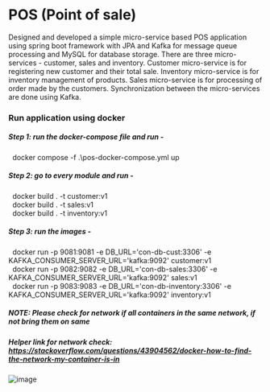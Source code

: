 # POS (Point of sale)
Designed and developed a simple micro-service based POS application using spring  boot framework with JPA and Kafka for message queue  processing and MySQL for database storage. There are three micro-services - customer, sales and inventory. Customer micro-service is for 
registering new customer and their total sale. Inventory micro-service is for inventory management of products. Sales micro-service is for processing of order made by the customers. Synchronization between the micro-services are done using Kafka. 

### Run application using docker
##### Step 1: run the docker-compose file and run - 
&nbsp;  docker compose -f .\pos-docker-compose.yml up <br />
##### Step 2: go to every module and run - <br />
&nbsp;  docker build . -t customer:v1 <br />
&nbsp;  docker build . -t sales:v1 <br />
&nbsp;  docker build . -t inventory:v1 <br />
##### Step 3: run the images - <br />
&nbsp;  docker run -p 9081:9081 -e DB_URL='con-db-cust:3306' -e KAFKA_CONSUMER_SERVER_URL='kafka:9092' customer:v1 <br />
&nbsp;  docker run -p 9082:9082 -e DB_URL='con-db-sales:3306' -e KAFKA_CONSUMER_SERVER_URL='kafka:9092' sales:v1 <br />
&nbsp;  docker run -p 9083:9083 -e DB_URL='con-db-inventory:3306' -e KAFKA_CONSUMER_SERVER_URL='kafka:9092' inventory:v1
##### NOTE: Please check for network if all containers in the same network, if not bring them on same <br />
##### Helper link for network check: https://stackoverflow.com/questions/43904562/docker-how-to-find-the-network-my-container-is-in

                     
![image](https://github.com/babai-abhishek/Docker-Containerized-Spring-Boot-application/assets/17577922/f0e6e056-10c5-4d52-8529-a898d65b5af8)

